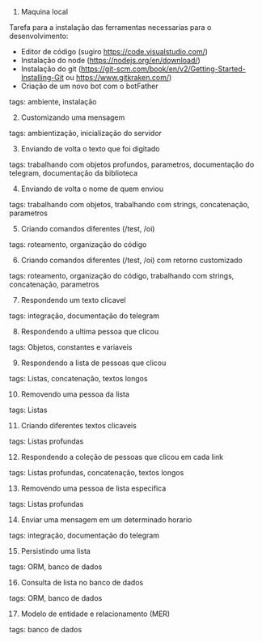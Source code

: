 1. Maquina local

Tarefa para a instalação das ferramentas necessarias para o desenvolvimento:

- Editor de código (sugiro https://code.visualstudio.com/)
- Instalação do node (https://nodejs.org/en/download/)
- Instalação do git (https://git-scm.com/book/en/v2/Getting-Started-Installing-Git ou https://www.gitkraken.com/)
- Criação de um novo bot com o botFather

tags: ambiente, instalação

2. Customizando uma mensagem

tags: ambientização, inicialização do servidor

3. Enviando de volta o texto que foi digitado

tags: trabalhando com objetos profundos, parametros, documentação do telegram, documentação da biblioteca

4. Enviando de volta o nome de quem enviou

tags: trabalhando com objetos, trabalhando com strings, concatenação, parametros

5. Criando comandos diferentes (/test, /oi)

tags: roteamento, organização do código 

6. Criando comandos diferentes (/test, /oi) com retorno customizado

tags: roteamento, organização do código, trabalhando com strings, concatenação, parametros

7. Respondendo um texto clicavel

tags: integração, documentação do telegram

8. Respondendo a ultima pessoa que clicou

tags: Objetos, constantes e variaveis

9. Respondendo a lista de pessoas que clicou

tags: Listas, concatenação, textos longos

10. Removendo uma pessoa da lista

tags: Listas

11. Criando diferentes textos clicaveis

tags: Listas profundas

12. Respondendo a coleção de pessoas que clicou em cada link

tags: Listas profundas, concatenação, textos longos

13. Removendo uma pessoa de lista especifica

tags: Listas profundas

14. Enviar uma mensagem em um determinado horario

tags: integração, documentação do telegram

15. Persistindo uma lista

tags: ORM, banco de dados

16. Consulta de lista no banco de dados

tags: ORM, banco de dados

17. Modelo de entidade e relacionamento (MER)

tags: banco de dados
